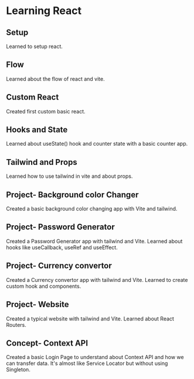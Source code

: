 # Learning React

## Setup
Learned to setup react.

## Flow
Learned about the flow of react and vite.

## Custom React
Created first custom basic react.

## Hooks and State
Learned about useState() hook and counter state with a basic counter app.

## Tailwind and Props
Learned how to use tailwind in vite and about props.

## Project- Background color Changer
Created a basic background color changing app with Vite and tailwind.

## Project- Password Generator
Created a Password Generator app with tailwind and Vite. Learned about hooks like useCallback, useRef and useEffect.

## Project- Currency convertor
Created a Currency convertor app with tailwind and Vite. Learned to create custom hook and components.

## Project- Website
Created a typical website with tailwind and Vite. Learned about React Routers.

## Concept- Context API
Created a basic Login Page to understand about Context API and how we can transfer data. It's almost like Service Locator but without using Singleton.